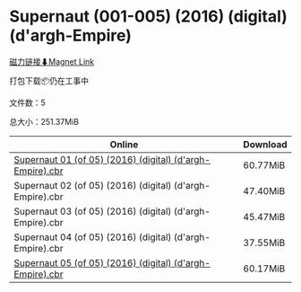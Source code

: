 # Supernaut (001-005) (2016) (digital) (d'argh-Empire)

[磁力链接⬇Magnet Link](magnet:?xt=urn:btih:85801a7bc7297bcd455e0b438a36a5553cbac4e0&dn=Supernaut%20%28001-005%29%20%282016%29%20%28digital%29%20%28d%27argh-Empire%29)

打包下载📦仍在工事中

文件数：5

总大小：251.37MiB

Online | Download
--- | ---
[Supernaut 01 (of 05) (2016) (digital) (d'argh-Empire).cbr](https://github.com/alicewish/markdown/blob/master/comic/Supernaut-01-of-05-2016-digital-dargh-Empire-cbr.md) | 60.77MiB
Supernaut 02 (of 05) (2016) (digital) (d'argh-Empire).cbr | 47.40MiB
Supernaut 03 (of 05) (2016) (digital) (d'argh-Empire).cbr | 45.47MiB
Supernaut 04 (of 05) (2016) (digital) (d'argh-Empire).cbr | 37.55MiB
[Supernaut 05 (of 05) (2016) (digital) (d'argh-Empire).cbr](https://github.com/alicewish/markdown/blob/master/comic/Supernaut-05-of-05-2016-digital-dargh-Empire-cbr.md) | 60.17MiB